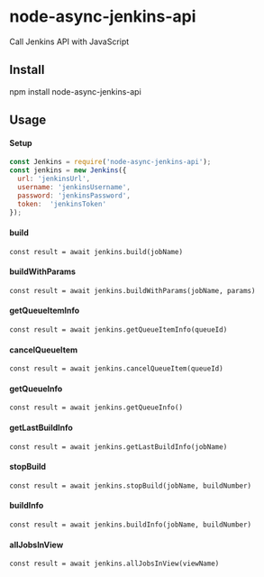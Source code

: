 # node-async-jenkins-api
Call Jenkins API with JavaScript

## Install
npm install node-async-jenkins-api

## Usage

#### Setup
```javascript
const Jenkins = require('node-async-jenkins-api');
const jenkins = new Jenkins({
  url: 'jenkinsUrl',
  username: 'jenkinsUsername',
  password: 'jenkinsPassword',
  token:  'jenkinsToken'
});
```

#### build
``` 
const result = await jenkins.build(jobName)
```

#### buildWithParams
```
const result = await jenkins.buildWithParams(jobName, params)
```

#### getQueueItemInfo
```
const result = await jenkins.getQueueItemInfo(queueId)
```

#### cancelQueueItem
```
const result = await jenkins.cancelQueueItem(queueId)
```

#### getQueueInfo
```
const result = await jenkins.getQueueInfo()
```

#### getLastBuildInfo
```
const result = await jenkins.getLastBuildInfo(jobName)
```

#### stopBuild
```
const result = await jenkins.stopBuild(jobName, buildNumber)
```

#### buildInfo
```
const result = await jenkins.buildInfo(jobName, buildNumber)
```

#### allJobsInView
```
const result = await jenkins.allJobsInView(viewName)
```

